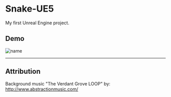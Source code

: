 # Snake-UE5

My first Unreal Engine project.

## Demo

![name](./images/demo.gif)

---

## Attribution

Background music "The Verdant Grove LOOP" by: http://www.abstractionmusic.com/
